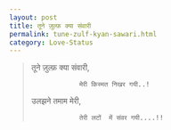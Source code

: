 ```yaml
---
layout: post
title: तूने ज़ुल्फ़ क्या संवारी
permalink: tune-zulf-kyan-sawari.html
category: Love-Status
---
```

> तूने ज़ुल्फ़ क्या संवारी,
> 
>                 मेरी किस्मत निखर गयी..!
> 
> उलझने तमाम मेरी, 
> 
>                 तेरी लटों  में संवर गयी....!!
